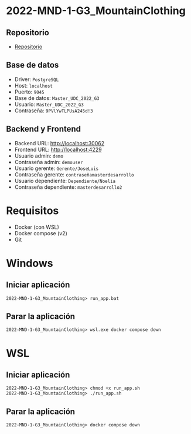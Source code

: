 # 2022-MND-1-G3_MountainClothing
## Repositorio
* [Repositorio](https://github.com/CampusDual/2022-MND-1-G3_MountainClothing)
## Base de datos
* Driver: `PostgreSQL`
* Host: `localhost`
* Puerto: `9045`
* Base de datos: `Master_UDC_2022_G3`
* Usuario: `Master_UDC_2022_G3`
* Contraseña: `9PVlYwTLPUsA245d!3`
## Backend y Frontend
* Backend URL: [http://localhost:30062](http://localhost:30062)
* Frontend URL: [http://localhost:4229](http://localhost:4229)
* Usuario admin: `demo`
* Contraseña admin: `demouser`
* Usuario gerente: `Gerente/JoseLuis`
* Contraseña gerente: `contraseñamasterdesarrollo`
* Usuario dependiente: `Dependiente/Noelia`
* Contraseña dependiente: `masterdesarrollo2`
# Requisitos
* Docker (con WSL)
* Docker compose (v2)
* Git

# Windows
## Iniciar aplicación
```
2022-MND-1-G3_MountainClothing> run_app.bat
```
## Parar la aplicación
```
2022-MND-1-G3_MountainClothing> wsl.exe docker compose down
```

# WSL
## Iniciar aplicación
```
2022-MND-1-G3_MountainClothing> chmod +x run_app.sh
2022-MND-1-G3_MountainClothing> ./run_app.sh
```
## Parar la aplicación
```
2022-MND-1-G3_MountainClothing> docker compose down
```
